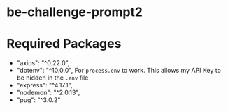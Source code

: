 # be-challenge-prompt2

# Required Packages
* "axios": "^0.22.0",
* "dotenv": "^10.0.0", For `process.env` to work. This allows my API Key to be hidden in the `.env` file
* "express": "^4.17.1",
* "nodemon": "^2.0.13",
* "pug": "^3.0.2"